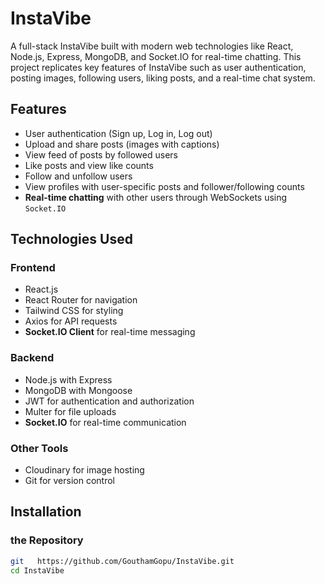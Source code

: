 # InstaVibe  

A full-stack InstaVibe   built with modern web technologies like React, Node.js, Express, MongoDB, and Socket.IO for real-time chatting. This project replicates key features of InstaVibe such as user authentication, posting images, following users, liking posts, and a real-time chat system.

## Features

- User authentication (Sign up, Log in, Log out)
- Upload and share posts (images with captions)
- View feed of posts by followed users
- Like posts and view like counts
- Follow and unfollow users
- View profiles with user-specific posts and follower/following counts
- **Real-time chatting** with other users through WebSockets using `Socket.IO`

## Technologies Used

### Frontend
- React.js
- React Router for navigation
- Tailwind CSS for styling
- Axios for API requests
- **Socket.IO Client** for real-time messaging

### Backend
- Node.js with Express
- MongoDB with Mongoose
- JWT for authentication and authorization
- Multer for file uploads
- **Socket.IO** for real-time communication

### Other Tools
- Cloudinary for image hosting
- Git for version control

## Installation

###   the Repository

```bash
git   https://github.com/GouthamGopu/InstaVibe.git
cd InstaVibe
